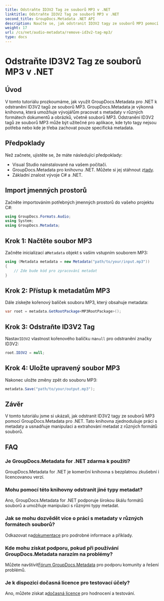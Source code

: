 ```yaml
---
title: Odstraňte ID3V2 Tag ze souborů MP3 v .NET
linktitle: Odstraňte ID3V2 Tag ze souborů MP3 v .NET
second_title: GroupDocs.Metadata .NET API
description: Naučte se, jak odstranit ID3V2 tagy ze souborů MP3 pomocí GroupDocs.Metadata for .NET. Efektivně spravujte metadata ve svých projektech C#.
weight: 17
url: /cs/net/audio-metadata/remove-id3v2-tag-mp3/
type: docs
---
```

# Odstraňte ID3V2 Tag ze souborů MP3 v .NET

## Úvod
V tomto tutoriálu prozkoumáme, jak využít GroupDocs.Metadata pro .NET k odstranění ID3V2 tagů ze souborů MP3. GroupDocs.Metadata je výkonná knihovna, která umožňuje vývojářům pracovat s metadaty v různých formátech dokumentů a obrázků, včetně souborů MP3. Odstranění ID3V2 tagů ze souborů MP3 může být užitečné pro aplikace, kde tyto tagy nejsou potřeba nebo kde je třeba zachovat pouze specifická metadata.
## Předpoklady
Než začnete, ujistěte se, že máte následující předpoklady:
- Visual Studio nainstalované na vašem počítači.
-  GroupDocs.Metadata pro knihovnu .NET. Můžete si jej stáhnout z[tady](https://releases.groupdocs.com/metadata/net/).
- Základní znalost vývoje C# a .NET.

## Import jmenných prostorů
Začněte importováním potřebných jmenných prostorů do vašeho projektu C#:
```csharp
using GroupDocs.Formats.Audio;
using System;
using GroupDocs.Metadata;
```
## Krok 1: Načtěte soubor MP3
 Začněte inicializací a`Metadata` objekt s vaším vstupním souborem MP3:
```csharp
using (Metadata metadata = new Metadata("path/to/your/input.mp3"))
{
    // Zde bude kód pro zpracování metadat
}
```
## Krok 2: Přístup k metadatům MP3
Dále získejte kořenový balíček souboru MP3, který obsahuje metadata:
```csharp
var root = metadata.GetRootPackage<MP3RootPackage>();
```
## Krok 3: Odstraňte ID3V2 Tag
 Nastav`ID3V2` vlastnost kořenového balíčku na`null` pro odstranění značky ID3V2:
```csharp
root.ID3V2 = null;
```
## Krok 4: Uložte upravený soubor MP3
Nakonec uložte změny zpět do souboru MP3:
```csharp
metadata.Save("path/to/your/output.mp3");
```

## Závěr
V tomto tutoriálu jsme si ukázali, jak odstranit ID3V2 tagy ze souborů MP3 pomocí GroupDocs.Metadata pro .NET. Tato knihovna zjednodušuje práci s metadaty a usnadňuje manipulaci a extrahování metadat z různých formátů souborů.

## FAQ
### Je GroupDocs.Metadata for .NET zdarma k použití?
GroupDocs.Metadata for .NET je komerční knihovna s bezplatnou zkušební i licencovanou verzí.
### Mohu pomocí této knihovny odstranit jiné typy metadat?
Ano, GroupDocs.Metadata for .NET podporuje širokou škálu formátů souborů a umožňuje manipulaci s různými typy metadat.
### Jak se mohu dozvědět více o práci s metadaty v různých formátech souborů?
 Odkazovat na[dokumentace](https://tutorials.groupdocs.com/metadata/net/) pro podrobné informace a příklady.
### Kde mohu získat podporu, pokud při používání GroupDocs.Metadata narazím na problémy?
 Můžete navštívit[Fórum GroupDocs.Metadata](https://forum.groupdocs.com/c/metadata/14) pro podporu komunity a řešení problémů.
### Je k dispozici dočasná licence pro testovací účely?
Ano, můžete získat a[dočasná licence](https://purchase.groupdocs.com/temporary-license/) pro hodnocení a testování.